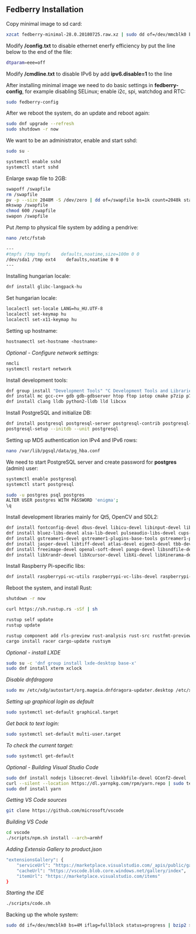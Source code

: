 ## Fedberry Installation

Copy minimal image to sd card:

```bash
xzcat fedberry-minimal-28.0.20180725.raw.xz | sudo dd of=/dev/mmcblk0 bs=4M iflag=fullblock oflag=direct status=progress; sudo sync
```

Modify **/config.txt** to disable ethernet enerfy efficiency by put the line below to the end of the file:

```bash
dtparam=eee=off
```

Modify **/cmdline.txt** to disable IPv6 by add **ipv6.disable=1** to the line

After installing minimal image we need to do basic settings in **fedberry-config**, for example disabling SELinux; enable i2c, spi, watchdog and RTC:

```bash
sudo fedberry-config
```

After we reboot the system, do an update and reboot again:

```bash
sudo dnf upgrade --refresh
sudo shutdown -r now
```

We want to be an administrator, enable and start sshd:

```bash
sudo su -

systemctl enable sshd
systemctl start sshd
```

Enlarge swap file to 2GB:

```bash
swapoff /swapfile
rm /swapfile
pv -p --size 2048M -S /dev/zero | dd of=/swapfile bs=1k count=2048k status=noxfer
mkswap /swapfile
chmod 600 /swapfile
swapon /swapfile
```

Put /temp to physical file system by adding a pendrive:

```bash
nano /etc/fstab

---
#tmpfs /tmp tmpfs    defaults,noatime,size=100m 0 0
/dev/sda1 /tmp ext4    defaults,noatime 0 0
---
```

Installing hungarian locale:

```bash
dnf install glibc-langpack-hu
```

Set hungarian locale:

```bash
localectl set-locale LANG=hu_HU.UTF-8
localectl set-keymap hu
localectl set-x11-keymap hu
```

Setting up hostname:

```bash
hostnamectl set-hostname <hostname>
```

*Optional - Configure network settings:*

```bash
nmcli
systemctl restart network
```

Install development tools:

```bash
dnf group install "Development Tools" "C Development Tools and Libraries"
dnf install mc gcc-c++ gdb gdb-gdbserver htop ftop iotop cmake p7zip p7zip-plugins ntop
dnf install clang lldb python2-lldb lld libcxx
```

Install PostgreSQL and initialize DB:

```bash
dnf install postgresql postgresql-server postgresql-contrib postgresql-devel
postgresql-setup --initdb --unit postgresql
```

Setting up MD5 authentication ion IPv4 and IPv6 rows:

```bash
nano /var/lib/pgsql/data/pg_hba.conf
```

We need to start PostgreSQL server and create password for **postgres** (admin) user:

```bash
systemctl enable postgresql
systemctl start postgresql

sudo -u postgres psql postgres
ALTER USER postgres WITH PASSWORD 'enigma';
\q
```

Install development libraries mainly for Qt5, OpenCV and SDL2:

```bash
dnf install fontconfig-devel dbus-devel libicu-devel libinput-devel libxkbcommon-devel sqlite-devel openssl-devel libssh-devel libpng-devel libjpeg-turbo-devel glib2-devel
dnf install bluez-libs-devel alsa-lib-devel pulseaudio-libs-devel cups-devel fftw-devel boost-devel
dnf install gstreamer1-devel gstreamer1-plugins-base-tools gstreamer1-plugins-base-devel gstreamer1-plugins-good gstreamer1-plugins-good-extras gstreamer1-plugins-ugly gstreamer1-plugins-bad-free gstreamer1-plugins-bad-free-devel gstreamer1-plugins-bad-free-extras
dnf install jasper-devel libtiff-devel atlas-devel eigen3-devel tbb-devel
dnf install freeimage-devel openal-soft-devel pango-devel libsndfile-devel systemd-devel libwebp-devel libmodplug-devel freeglut-devel
dnf install libXrandr-devel libXcursor-devel libXi-devel libXinerama-devel libXScrnSaver-devel
```

Install Raspberry Pi-specific libs:

```bash
dnf install raspberrypi-vc-utils raspberrypi-vc-libs-devel raspberrypi-vc-static omxplayer wiringpi-devel wiringpi-tools
```

Reboot the system, and install Rust:

```bash
shutdown -r now

curl https://sh.rustup.rs -sSf | sh

rustup self update
rustup update

rustup component add rls-preview rust-analysis rust-src rustfmt-preview
cargo install racer cargo-update rustsym
```

*Optional - install LXDE*

```bash
sudo su -c 'dnf group install lxde-desktop base-x'
sudo dnf install xterm xclock
```

*Disable dnfdragora*

```bash
sudo mv /etc/xdg/autostart/org.mageia.dnfdragora-updater.desktop /etc/xdg/autostart/org.mageia.dnfdragora-updater.desktop.mask
```


*Setting up graphical login as default*

```bash
sudo systemctl set-default graphical.target
```

*Get back to text login:*

```bash
sudo systemctl set-default multi-user.target
```

*To check the current target:*

```bash
sudo systemctl get-default
```

*Optional - Building Visual Studio Code*

```bash
sudo dnf install nodejs libsecret-devel libxkbfile-devel GConf2-devel
curl --silent --location https://dl.yarnpkg.com/rpm/yarn.repo | sudo tee /etc/yum.repos.d/yarn.repo
sudo dnf install yarn
```

*Getting VS Code sources*

```bash
git clone https://github.com/microsoft/vscode
```

*Building VS Code*

```bash
cd vscode
./scripts/npm.sh install --arch=armhf
```

*Adding Extensio Gallery to product.json*

```bash
"extensionsGallery": {
    "serviceUrl": "https://marketplace.visualstudio.com/_apis/public/gallery",
    "cacheUrl": "https://vscode.blob.core.windows.net/gallery/index",
    "itemUrl": "https://marketplace.visualstudio.com/items"
}
```

*Starting the IDE*

```bash
./scripts/code.sh
```

Backing up the whole system:

```bash
sudo dd if=/dev/mmcblk0 bs=4M iflag=fullblock status=progress | bzip2 > fedberry-28.img.bz2
```
